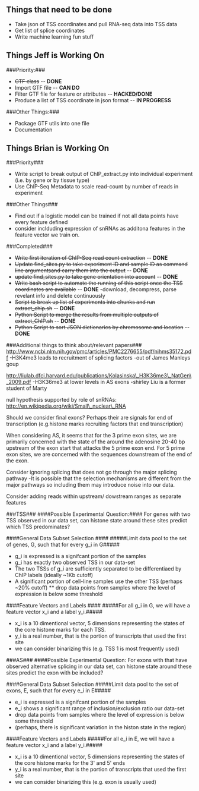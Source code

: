 Things that need to be done
---------------------------

* Take json of TSS coordinates and pull RNA-seq data into TSS data
* Get list of splice coordinates
* Write machine learning fun stuff

Things Jeff is Working On
-------------------------

###Priority:###
* ~~GTF class~~ -- **DONE**
* Import GTF file -- **CAN DO**
* Filter GTF file for feature or attributes -- **HACKED/DONE**
* Produce a list of TSS coordinate in json format -- **IN PROGRESS**

###Other Things:###
* Package GTF utils into one file
* Documentation

Things Brian is Working On
--------------------------

###Priority###
* Write script to break output of ChIP\_extract.py into individual experiment (i.e. by gene or by tissue type)
* Use ChIP-Seq Metadata to scale read-count by number of reads in experiment


###Other Things###
* Find out if a logistic model can be trained if not all data points have every feature defined
* consider inclduding expression of snRNAs as additona features in the feature vector we train on.

###Completed###
* ~~Write first iteration of ChIP-Seq read count extraction~~ -- **DONE**
* ~~Update find\_sites.py to take experiment ID and sample ID as command line argumentsand carry them into the output~~ -- **DONE**
* ~~update find\_sites.py to take gene orientation into account~~ -- **DONE**
* ~~Write bash script to automate the running of this script once the TSS coordinates are available~~ -- **DONE**
        -download, decompress, parse revelant info and delete continuously
* ~~Script to break up list of experiments into chunks and run extract\_chip.sh~~ -- **DONE**
* ~~Python Script to merge the results from multiple outputs of extract\_ChIP.sh~~ -- **DONE**
* ~~Python Script to sort JSON dictionaries by chromosome and location~~ -- **DONE**

###Additional things to think about/relevant papers###
http://www.ncbi.nlm.nih.gov/pmc/articles/PMC2276655/pdf/nihms35172.pdf
        -H3K4me3 leads to recruitment of splicing factors
        -out of James Manleys goup


http://liulab.dfci.harvard.edu/publications/Kolasinska\_H3K36me3\_NatGen\_2009.pdf
        -H3K36me3 at lower levels in AS exons
        -shirley Liu is a former student of Marty

null hypothesis supported by role of snRNAs:
http://en.wikipedia.org/wiki/Small\_nuclear\_RNA
 
Should we consider final exons? Perhaps their are signals for end of transcription (e.g.histone marks recruiting factors that end transcription)

When considering AS, it seems that for the 3 prime exon sites, we are primarily concerned with the state of the around the adenosine 20-40 bp upstream of the exon start that attacks the 5 prime exon end.
For 5 prime exon sites, we are concerned with the sequences downstream of the end of the exon.

Consider ignoring splicing that does not go through the major splicing pathway
        -It is possible that the selection mechanisms are different from the major pathways so including them may introduce noise into our data.

Consider adding reads within upstream/ dowstream ranges as separate features

###TSS###
####Possible Experimental Question:####
For genes with two TSS observed in our data set, can histone state around these sites predict which TSS predominates?

####General Data Subset Selection ####
#####Limit data pool to the set of genes, G, such that for every g\_i in G#####
* g\_i is expressed is a signifcant portion of the samples
* g\_i has exactly two observed TSS in our data-set
* The two TSSs of g\_i are sufficiently separated to be differentiaed by ChIP labels (ideally ~1Kb cutoff)
* A significant portion of cell-line samples use the other TSS (perhaps ~20% cutoff)
** drop data points from samples where the level of expression is below some threshold

####Feature Vectors and Labels ####
#####For all g\_i in G, we will have a feature vector x\_i and a label y\_i.#####
* x\_i is a 10 dimentional vector, 5 dimensions representing the states of the core histone marks for each TSS.
* y\_i is a real number, that is the portion of transcripts that used the first site 
 * we can consider binarizing this (e.g. TSS 1 is most frequently used)

###AS###
####Possible Experimental Question:
For exons with that have observed alternative splicing in our data set, can histone state around these sites predict the exon with be included?

####General Data Subset Selection
#####Limit data pool to the set of exons, E, such that for every e\_i in E#####
* e\_i is expressed is a signifcant portion of the samples
* e\_i shows a significant range of inclusion/exclusion ratio our data-set
 * drop data points from samples where the level of expression is below some threshold
* (perhaps, there is significant variation in the histon state in the region)

####Feature Vectors and Labels
#####For all e\_i in E, we will have a feature vector x\_i and a label y\_i.#####
* x\_i is a 10 dimentional vector, 5 dimensions representing the states of the core histone marks for the 3' and 5' ends
* y\_i is a real number, that is the portion of transcripts that used the first site 
 * we can consider binarizing this (e.g. exon is usually used)
